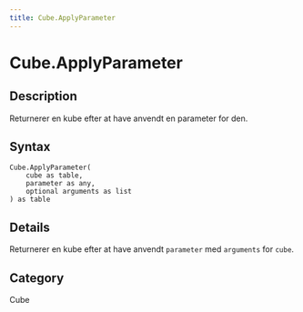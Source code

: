 ```yaml
---
title: Cube.ApplyParameter
---
```


# Cube.ApplyParameter


## Description

Returnerer en kube efter at have anvendt en parameter for den.


## Syntax

```powerquery
Cube.ApplyParameter(
    cube as table,
    parameter as any,
    optional arguments as list
) as table
```


## Details

Returnerer en kube efter at have anvendt <code>parameter</code> med <code>arguments</code> for <code>cube</code>.



## Category
Cube
